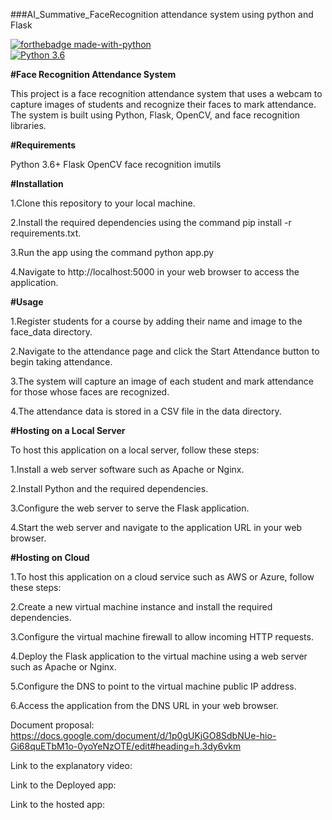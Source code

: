 ###AI_Summative_FaceRecognition attendance system using python and Flask

[![forthebadge made-with-python](http://ForTheBadge.com/images/badges/made-with-python.svg)](https://www.python.org/)                 
[![Python 3.6](https://img.shields.io/badge/python-3.6-blue.svg)](https://www.python.org/downloads/release/python-360/) 

**#Face Recognition Attendance System**

This project is a face recognition attendance system that uses a webcam to capture images of students and recognize their faces to mark attendance. The system is built using Python, Flask, OpenCV, and face recognition libraries.

**#Requirements**

Python 3.6+
Flask
OpenCV
face recognition
imutils


**#Installation**

1.Clone this repository to your local machine.

2.Install the required dependencies using the command pip install -r requirements.txt.

3.Run the app using the command python app.py

4.Navigate to http://localhost:5000 in your web browser to access the application.


**#Usage**

1.Register students for a course by adding their name and image to the face_data directory.

2.Navigate to the attendance page and click the Start Attendance button to begin taking attendance.

3.The system will capture an image of each student and mark attendance for those whose faces are recognized.

4.The attendance data is stored in a CSV file in the data directory.


**#Hosting on a Local Server**

To host this application on a local server, follow these steps:

1.Install a web server software such as Apache or Nginx.

2.Install Python and the required dependencies.

3.Configure the web server to serve the Flask application.

4.Start the web server and navigate to the application URL in your web browser.


**#Hosting on Cloud**

1.To host this application on a cloud service such as AWS or Azure, follow these steps:

2.Create a new virtual machine instance and install the required dependencies.

3.Configure the virtual machine firewall to allow incoming HTTP requests.

4.Deploy the Flask application to the virtual machine using a web server such as Apache or Nginx.

5.Configure the DNS to point to the virtual machine public IP address.

6.Access the application from the DNS URL in your web browser.



Document proposal: https://docs.google.com/document/d/1p0gUKjGO8SdbNUe-hio-Gi68quETbM1o-0yoYeNzOTE/edit#heading=h.3dy6vkm

Link to the explanatory video:

Link to the Deployed app:

Link to the hosted app: 
